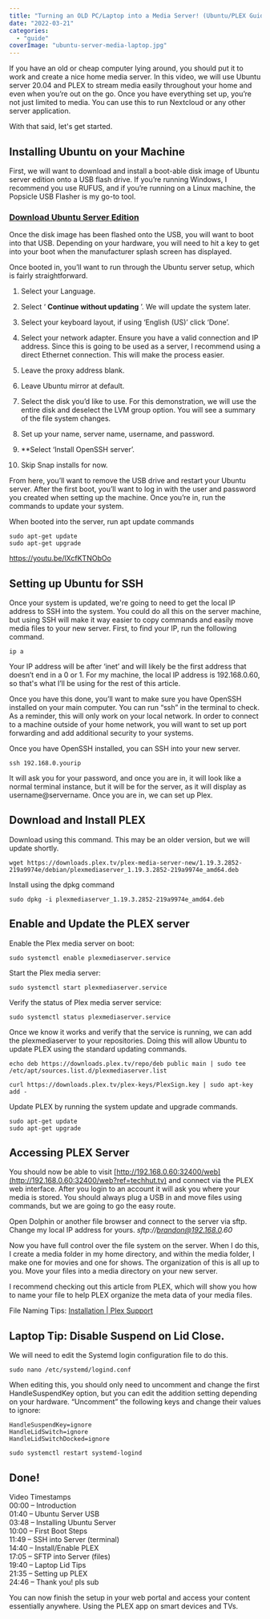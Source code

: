 ```yaml
---
title: "Turning an OLD PC/Laptop into a Media Server! (Ubuntu/PLEX Guide)"
date: "2022-03-21"
categories: 
  - "guide"
coverImage: "ubuntu-server-media-laptop.jpg"
---
```


If you have an old or cheap computer lying around, you should put it to work and create a nice home media server. In this video, we will use Ubuntu server 20.04 and PLEX to stream media easily throughout your home and even when you’re out on the go. Once you have everything set up, you’re not just limited to media. You can use this to run Nextcloud or any other server application.

With that said, let's get started.

## Installing Ubuntu on your Machine

First, we will want to download and install a boot-able disk image of Ubuntu server edition onto a USB flash drive. If you’re running Windows, I recommend you use RUFUS, and if you’re running on a Linux machine, the Popsicle USB Flasher is my go-to tool.

### [Download Ubuntu Server Edition](https://ubuntu.com/download/server?ref=techhut.tv#downloads)

Once the disk image has been flashed onto the USB, you will want to boot into that USB. Depending on your hardware, you will need to hit a key to get into your boot when the manufacturer splash screen has displayed.

Once booted in, you’ll want to run through the Ubuntu server setup, which is fairly straightforward.

1. Select your Language.

3. Select ‘ **Continue without updating** ’. We will update the system later.

5. Select your keyboard layout, if using ‘English (US)’ click ‘Done’.

7. Select your network adapter. Ensure you have a valid connection and IP address. Since this is going to be used as a server, I recommend using a direct Ethernet connection. This will make the process easier.

9. Leave the proxy address blank.

11. Leave Ubuntu mirror at default.

13. Select the disk you’d like to use. For this demonstration, we will use the entire disk and deselect the LVM group option. You will see a summary of the file system changes.

15. Set up your name, server name, username, and password.

17. \*\*Select ‘Install OpenSSH server’.

19. Skip Snap installs for now.

From here, you’ll want to remove the USB drive and restart your Ubuntu server. After the first boot, you’ll want to log in with the user and password you created when setting up the machine. Once you’re in, run the commands to update your system.

When booted into the server, run apt update commands

```
sudo apt-get update
sudo apt-get upgrade
```

https://youtu.be/lXcfKTNObOo

## Setting up Ubuntu for SSH

Once your system is updated, we're going to need to get the local IP address to SSH into the system. You could do all this on the server machine, but using SSH will make it way easier to copy commands and easily move media files to your new server. First, to find your IP, run the following command.

```
ip a
```

Your IP address will be after ‘inet’ and will likely be the first address that doesn’t end in a 0 or 1. For my machine, the local IP address is 192.168.0.60, so that's what I’ll be using for the rest of this article.

Once you have this done, you’ll want to make sure you have OpenSSH installed on your main computer. You can run “ssh” in the terminal to check. As a reminder, this will only work on your local network. In order to connect to a machine outside of your home network, you will want to set up port forwarding and add additional security to your systems.

Once you have OpenSSH installed, you can SSH into your new server.

```
ssh 192.168.0.yourip
```

It will ask you for your password, and once you are in, it will look like a normal terminal instance, but it will be for the server, as it will display as username@servername. Once you are in, we can set up Plex.

## Download and Install PLEX

Download using this command. This may be an older version, but we will update shortly.

```
wget https://downloads.plex.tv/plex-media-server-new/1.19.3.2852-219a9974e/debian/plexmediaserver_1.19.3.2852-219a9974e_amd64.deb 
```

Install using the dpkg command

```
sudo dpkg -i plexmediaserver_1.19.3.2852-219a9974e_amd64.deb
```

## Enable and Update the PLEX server

Enable the Plex media server on boot:

```
sudo systemctl enable plexmediaserver.service
```

Start the Plex media server:

```
sudo systemctl start plexmediaserver.service
```

Verify the status of Plex media server service:

```
sudo systemctl status plexmediaserver.service
```

Once we know it works and verify that the service is running, we can add the plexmediaserver to your repositories. Doing this will allow Ubuntu to update PLEX using the standard updating commands.

```
echo deb https://downloads.plex.tv/repo/deb public main | sudo tee /etc/apt/sources.list.d/plexmediaserver.list
```

```
curl https://downloads.plex.tv/plex-keys/PlexSign.key | sudo apt-key add -
```

Update PLEX by running the system update and upgrade commands.

```
sudo apt-get update
sudo apt-get upgrade
```

## Accessing PLEX Server

You should now be able to visit [http://192.168.0.60:32400/web](http://192.168.0.60:32400/web?ref=techhut.tv) and connect via the PLEX web interface. After you login to an account it will ask you where your media is stored. You should always plug a USB in and move files using commands, but we are going to go the easy route.

Open Dolphin or another file browser and connect to the server via sftp. Change my local IP address for yours. _sftp://brandon@192.168.0.60_

Now you have full control over the file system on the server. When I do this, I create a media folder in my home directory, and within the media folder, I make one for movies and one for shows. The organization of this is all up to you. Move your files into a media directory on your new server.

I recommend checking out this article from PLEX, which will show you how to name your file to help PLEX organize the meta data of your media files.

File Naming Tips: [Installation | Plex Support](https://support.plex.tv/articles/200288586-installation/?ref=techhut.tv)

## Laptop Tip: Disable Suspend on Lid Close.

We will need to edit the Systemd login configuration file to do this.

```
sudo nano /etc/systemd/logind.conf
```

When editing this, you should only need to uncomment and change the first HandleSuspendKey option, but you can edit the addition setting depending on your hardware. “Uncomment” the following keys and change their values to ignore:

```
HandleSuspendKey=ignore
HandleLidSwitch=ignore
HandleLidSwitchDocked=ignore
```

```
sudo systemctl restart systemd-logind
```

## Done!

Video Timestamps  
00:00 – Introduction  
01:40 – Ubuntu Server USB  
03:48 – Installing Ubuntu Server  
10:00 – First Boot Steps  
11:49 – SSH into Server (terminal)  
14:40 – Install/Enable PLEX  
17:05 – SFTP into Server (files)  
19:40 – Laptop Lid Tips  
21:35 – Setting up PLEX  
24:46 – Thank you! pls sub

You can now finish the setup in your web portal and access your content essentially anywhere. Using the PLEX app on smart devices and TVs.
